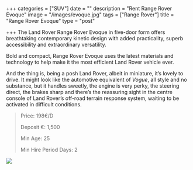 +++
categories = ["SUV"]
date = ""
description = "Rent Range Rover Evoque"
image = "/images/evoque.jpg"
tags = ["Range Rover"]
title = "Range Rover Evoque"
type = "post"

+++
The Land Rover Range Rover Evoque in five-door form offers breathtaking contemporary kinetic design with added practicality, superb accessibility and extraordinary versatility.

Bold and compact, Range Rover Evoque uses the latest materials and technology to help make it the most efficient Land Rover vehicle ever.

And the thing is, being a posh Land Rover, albeit in miniature, it’s lovely to drive. It might look like the automotive equivalent of _Vogue_, all style and no substance, but it handles sweetly, the engine is very perky, the steering direct, the brakes sharp and there’s the reassuring sight in the centre console of Land Rover’s off-road terrain response system, waiting to be activated in difficult conditions.

> Price: 198€/D
>
> Deposit €: 1,500
>
> Min Age: 25
>
> Min Hire Period Days: 2

[![](/images/boton.png)](https://supercarmarbella.com/contact/ "Book")